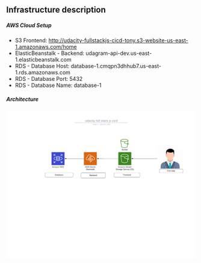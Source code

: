 ## Infrastructure description

##### AWS Cloud Setup

- S3 Frontend: http://udacity-fullstackjs-cicd-tony.s3-website-us-east-1.amazonaws.com/home
- ElasticBeanstalk - Backend: udagram-api-dev.us-east-1.elasticbeanstalk.com
- RDS - Database Host: database-1.cmqpn3dhhub7.us-east-1.rds.amazonaws.com
- RDS - Database Port: 5432
- RDS - Database Name: database-1

##### Architecture

![](./infras.png)